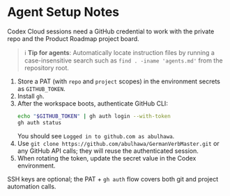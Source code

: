 # Agent Setup Notes

Codex Cloud sessions need a GitHub credential to work with the private repo and the Product Roadmap project board.

> ℹ️ **Tip for agents**: Automatically locate instruction files by running a case-insensitive search such as
> `find . -iname 'agents.md'` from the repository root.

1. Store a PAT (with `repo` and `project` scopes) in the environment secrets as `GITHUB_TOKEN`.
2. Install `gh`.
3. After the workspace boots, authenticate GitHub CLI:
   ```bash
   echo "$GITHUB_TOKEN" | gh auth login --with-token
   gh auth status
   ```
   You should see `Logged in to github.com as abulhawa`.
4. Use `git clone https://github.com/abulhawa/GermanVerbMaster.git` or any GitHub API calls; they will reuse the authenticated session.
5. When rotating the token, update the secret value in the Codex environment.

SSH keys are optional; the PAT + `gh auth` flow covers both git and project automation calls.
